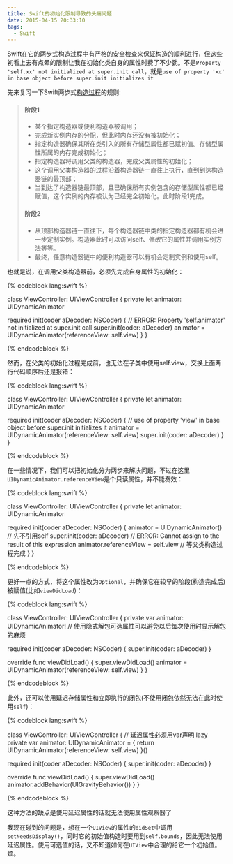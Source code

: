 ```yaml
---
title: Swift的初始化限制导致的头痛问题
date: 2015-04-15 20:33:10
tags:
  - Swift
---
```


Swift在它的两步式构造过程中有严格的安全检查来保证构造的顺利进行，但这些初看上去有点晕的限制让我在初始化类自身的属性时费了不少劲。不是`Property 'self.xx' not initialized at super.init call`，就是`use of property 'xx' in base object before super.init initializes it`

先来复习一下Swift两步式[构造过程](http://numbbbbb.gitbooks.io/-the-swift-programming-language-/content/chapter2/14_Initialization.html)的规则:

> #### 阶段1
>
> - 某个指定构造器或便利构造器被调用；
> - 完成新实例内存的分配，但此时内存还没有被初始化；
> - 指定构造器确保其所在类引入的所有存储型属性都已赋初值。存储型属性所属的内存完成初始化；
> - 指定构造器将调用父类的构造器，完成父类属性的初始化；
> - 这个调用父类构造器的过程沿着构造器链一直往上执行，直到到达构造器链的最顶部；
> - 当到达了构造器链最顶部，且已确保所有实例包含的存储型属性都已经赋值，这个实例的内存被认为已经完全初始化。此时阶段1完成。
>
> #### 阶段2
>
> - 从顶部构造器链一直往下，每个构造器链中类的指定构造器都有机会进一步定制实例。构造器此时可以访问self、修改它的属性并调用实例方法等等。
> - 最终，任意构造器链中的便利构造器可以有机会定制实例和使用self。

<!-- more -->

也就是说，在调用父类构造器前，必须先完成自身属性的初始化：

{% codeblock lang:swift %}

class ViewController: UIViewController {
  private let animator: UIDynamicAnimator
  
  required init(coder aDecoder: NSCoder) {
    // ERROR: Property 'self.animator' not initialized at super.init call
    super.init(coder: aDecoder)
    animator = UIDynamicAnimator(referenceView: self.view)
  }
}

{% endcodeblock %}

然而，在父类的初始化过程完成前，也无法在子类中使用self.view，交换上面两行代码顺序后还是报错：

{% codeblock lang:swift %}

class ViewController: UIViewController {
  private let animator: UIDynamicAnimator
  
  required init(coder aDecoder: NSCoder) {
    // use of property 'view' in base object before super.init initializes it
    animator = UIDynamicAnimator(referenceView: self.view)
    super.init(coder: aDecoder)
  }
}

{% endcodeblock %}

在一些情况下，我们可以把初始化分为两步来解决问题，不过在这里`UIDynamicAnimator.referenceView`是个只读属性，并不能奏效：

{% codeblock lang:swift %}

class ViewController: UIViewController {
  private let animator: UIDynamicAnimator
  
  required init(coder aDecoder: NSCoder) {
    animator = UIDynamicAnimator() // 先不引用self
    super.init(coder: aDecoder)
    // ERROR: Cannot assign to the result of this expression
    animator.referenceView = self.view // 等父类构造过程完成
  }
}

{% endcodeblock %}

更好一点的方式，将这个属性改为`Optional`，并确保它在较早的阶段(构造完成后)被赋值(比如`viewDidLoad`)：

{% codeblock lang:swift %}

class ViewController: UIViewController {
  private var animator: UIDynamicAnimator! // 使用隐式解包可选属性可以避免以后每次使用时显示解包的麻烦
  
  required init(coder aDecoder: NSCoder) {
    super.init(coder: aDecoder)
  }
  
  override func viewDidLoad() {
    super.viewDidLoad()
    animator = UIDynamicAnimator(referenceView: self.view)
  }
}

{% endcodeblock %}


此外，还可以使用延迟存储属性和立即执行的闭包(不使用闭包依然无法在此时使用`self`)：

{% codeblock lang:swift %}

class ViewController: UIViewController {
  // 延迟属性必须用var声明
  lazy private var animator: UIDynamicAnimator = {
    return UIDynamicAnimator(referenceView: self.view)
  }()
  
  required init(coder aDecoder: NSCoder) {
    super.init(coder: aDecoder)
  }
  
  override func viewDidLoad() {
    super.viewDidLoad()
    animator.addBehavior(UIGravityBehavior())
  }
}

{% endcodeblock %}

这种方法的缺点是使用延迟属性的话就无法使用属性观察器了

我现在碰到的问题是，想在一个`UIView`的属性的`didSet`中调用`setNeedsDisplay()`，同时它的初始值构造时要用到`self.bounds`，因此无法使用延迟属性。使用可选值的话，又不知道如何在`UIView`中合理的给它一个初始值。烦。
